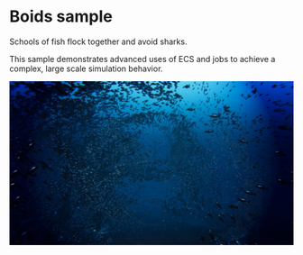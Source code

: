 # Boids sample

Schools of fish flock together and avoid sharks.

This sample demonstrates advanced uses of ECS and jobs to achieve a complex, large scale simulation behavior.

![](./boids.jpg)
